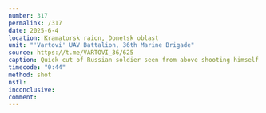 ```yaml
---
number: 317
permalink: /317
date: 2025-6-4
location: Kramatorsk raion, Donetsk oblast
unit: "'Vartovi' UAV Battalion, 36th Marine Brigade"
source: https://t.me/VARTOVI_36/625
caption: Quick cut of Russian soldier seen from above shooting himself while lying on his back in the grass
timecode: "0:44"
method: shot
nsfl: 
inconclusive: 
comment: 
---
```

<script async src="https://telegram.org/js/telegram-widget.js?22" data-telegram-post="VARTOVI_36/625" data-width="100%" data-userpic="false"></script>